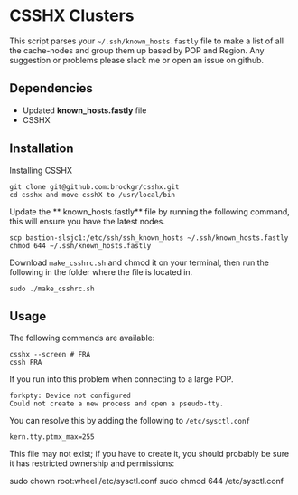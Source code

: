 # CSSHX Clusters

This script parses your `~/.ssh/known_hosts.fastly` file to make a list of all the cache-nodes and group them up based by POP and Region. Any suggestion or problems please slack me or open an issue on github.

## Dependencies

 * Updated **known_hosts.fastly** file
 * CSSHX 

## Installation

Installing CSSHX
```
git clone git@github.com:brockgr/csshx.git
cd csshx and move csshX to /usr/local/bin
```

Update the ** known_hosts.fastly** file by running the following command, this will ensure you have the latest nodes.
```
scp bastion-slsjc1:/etc/ssh/ssh_known_hosts ~/.ssh/known_hosts.fastly
chmod 644 ~/.ssh/known_hosts.fastly 
```

Download `make_csshrc.sh` and chmod it on your terminal, then run the following in the folder where the file is located in.

```
sudo ./make_csshrc.sh
```

## Usage

The following commands are available:

```
csshx --screen # FRA
cssh FRA
```

If you run into this problem when connecting to a large POP.
```
forkpty: Device not configured
Could not create a new process and open a pseudo-tty.
```

You can resolve this by adding the following to `/etc/sysctl.conf`
```
kern.tty.ptmx_max=255
```

This file may not exist; if you have to create it, you should probably be sure it has restricted ownership and permissions:

sudo chown root:wheel /etc/sysctl.conf
sudo chmod 644 /etc/sysctl.conf

